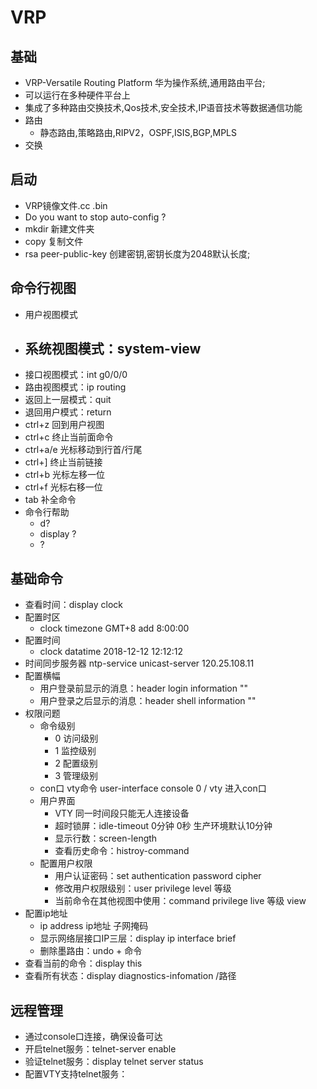 # VRP
## 基础
- VRP-Versatile Routing Platform  华为操作系统,通用路由平台;
- 可以运行在多种硬件平台上
- 集成了多种路由交换技术,Qos技术,安全技术,IP语音技术等数据通信功能
- 路由
  - 静态路由,策略路由,RIPV2，OSPF,ISIS,BGP,MPLS
- 交换
## 启动
- VRP镜像文件.cc .bin
- Do you want to stop auto-config ?
- mkdir 新建文件夹
- copy 复制文件
- rsa peer-public-key 创建密钥,密钥长度为2048默认长度;
## 命令行视图
- 用户视图模式
- 系统视图模式：system-view 
  - 
- 接口视图模式：int g0/0/0
- 路由视图模式：ip routing
- 返回上一层模式：quit 
- 退回用户模式：return
- ctrl+z 回到用户视图
- ctrl+c 终止当前面命令
- ctrl+a/e 光标移动到行首/行尾
- ctrl+] 终止当前链接
- ctrl+b 光标左移一位
- ctrl+f 光标右移一位
- tab 补全命令
- 命令行帮助
  - d?
  - display ?
  - ?
## 基础命令
- 查看时间：display clock
- 配置时区
  - clock timezone GMT+8 add 8:00:00
- 配置时间
  - clock datatime 2018-12-12 12:12:12
- 时间同步服务器 ntp-service unicast-server 120.25.108.11
- 配置横幅
  - 用户登录前显示的消息：header login information ""
  - 用户登录之后显示的消息：header shell information ""
- 权限问题
  - 命令级别
    - 0 访问级别
    - 1 监控级别
    - 2 配置级别
    - 3 管理级别
  - con口 vty命令 user-interface console 0 / vty 进入con口
  - 用户界面
    - VTY 同一时间段只能无人连接设备
    - 超时锁屏：idle-timeout 0分钟 0秒 生产环境默认10分钟
    - 显示行数：screen-length
    - 查看历史命令：histroy-command
  - 配置用户权限
    - 用户认证密码：set authentication password cipher 
    - 修改用户权限级别：user privilege level 等级
    - 当前命令在其他视图中使用：command privilege live 等级 view 
- 配置ip地址
  - ip address ip地址 子网掩码
  - 显示网络层接口IP三层：display ip interface brief
  - 删除墨路由：undo + 命令
- 查看当前的命令：display this
- 查看所有状态：display diagnostics-infomation /路径
## 远程管理
- 通过console口连接，确保设备可达
- 开启telnet服务：telnet-server enable
- 验证telnet服务：display telnet server status
- 配置VTY支持telnet服务：

